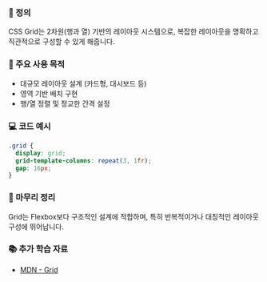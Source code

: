 ### 📘 정의

CSS Grid는 2차원(행과 열) 기반의 레이아웃 시스템으로, 복잡한 레이아웃을 명확하고 직관적으로 구성할 수 있게 해줍니다.

### 🎯 주요 사용 목적

- 대규모 레이아웃 설계 (카드형, 대시보드 등)
- 영역 기반 배치 구현
- 행/열 정렬 및 정교한 간격 설정

### 💻 코드 예시

```css
.grid {
  display: grid;
  grid-template-columns: repeat(3, 1fr);
  gap: 16px;
}
```

### 🧩 마무리 정리

Grid는 Flexbox보다 구조적인 설계에 적합하며, 특히 반복적이거나 대칭적인 레이아웃 구성에 뛰어납니다.

### 📚 추가 학습 자료

- [MDN - Grid](https://developer.mozilla.org/ko/docs/Web/CSS/CSS_Grid_Layout)
